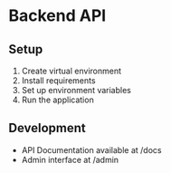 # Backend API

## Setup
1. Create virtual environment
2. Install requirements
3. Set up environment variables
4. Run the application

## Development
- API Documentation available at /docs
- Admin interface at /admin
